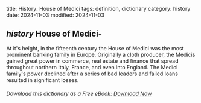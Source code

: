 title: History: House of Medici
tags: definition, dictionary
category: history
date: 2024-11-03
modified: 2024-11-03

## _history_ House of Medici-
At it's height, in the fifteenth century the
 House of Medici was the most prominent banking family in Europe.
 Originally a cloth producer, the Medicis gained great power in
 commerce, real estate and finance that spread throughout northern
 Italy, France, and even into England. The Medici family's power
 declined after a series of bad leaders and failed loans resulted in
 significant losses.



###### Download *this* dictionary as a Free eBook: [Download Now]({static}static/SerfHistoryDictionary.pdf)

